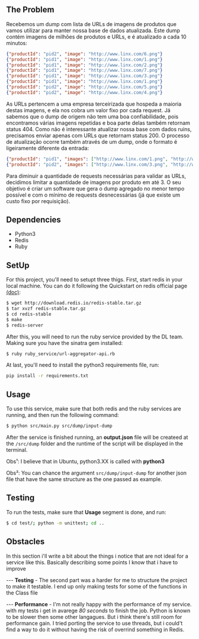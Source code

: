 ## The Problem

Recebemos um dump com lista de URLs de imagens de produtos que vamos utilizar para manter nossa base de dados atualizada.
Este dump contém imagens de milhões de produtos e URLs, e é atualizado a cada 10 minutos:

```json
{"productId": "pid2", "image": "http://www.linx.com/6.png"}
{"productId": "pid1", "image": "http://www.linx.com/1.png"}
{"productId": "pid1", "image": "http://www.linx.com/2.png"}
{"productId": "pid1", "image": "http://www.linx.com/7.png"}
{"productId": "pid1", "image": "http://www.linx.com/3.png"}
{"productId": "pid1", "image": "http://www.linx.com/1.png"}
{"productId": "pid2", "image": "http://www.linx.com/5.png"}
{"productId": "pid2", "image": "http://www.linx.com/4.png"}
```

As URLs pertencem a uma empresa terceirizada que hospeda a maioria destas imagens, e ela nos cobra um valor fixo por cada request.
Já sabemos que o dump de origem não tem uma boa confiabilidade, pois encontramos várias imagens repetidas e boa parte delas também retornam status 404.
Como não é interessante atualizar nossa base com dados ruins, precisamos enviar apenas com URLs que retornam status 200.
O processo de atualização ocorre também através de um dump, onde o formato é ligeiramente diferente da entrada:

```json
{"productId": "pid1", "images": ["http://www.linx.com/1.png", "http://www.linx.com/2.png", "http://www.linx.com/7.png"]}
{"productId": "pid2", "images": ["http://www.linx.com/3.png", "http://www.linx.com/5.png", "http://www.linx.com/6.png"]}
```

Para diminuir a quantidade de requests necessárias para validar as URLs, decidimos limitar a quantidade de imagens por produto em até 3.
O seu objetivo é criar um software que gera o dump agregado no menor tempo possível e com o mínimo de requests desnecessárias (já que existe um custo fixo por requisição).

## Dependencies

- Python3
- Redis
- Ruby

## SetUp 

For this project, you'll need to setupt three thigs. First, start redis in your local machine. You can do it following the Quickstart on redis official page [(doc)](https://redis.io/topics/quickstart): 

```bash
$ wget http://download.redis.io/redis-stable.tar.gz
$ tar xvzf redis-stable.tar.gz
$ cd redis-stable
$ make
$ redis-server
```

After this, you will need to run the ruby service provided by the DL team. Making sure you have the sinatra gem installed:

```bash 
$ ruby ruby_service/url-aggregator-api.rb 
```

At last, you'll need to install the python3 requirements file, run:

```bash
pip install -r requirements.txt
```

## Usage

To use this service, make sure that both redis and the ruby services are running, and then run the following command:

```bash 
$ python src/main.py src/dump/input-dump
```

After the service is finished running, an **output.json** file will be createed at the `/src/dump` folder and the runtime of the script will be displayed in the terminal.

Obs¹: I believe that in Ubuntu, python3.XX is called with **python3** 

Obs²: You can chance the argument `src/dump/input-dump` for another json file that have the same structure as the one passed as example.

## Testing

To run the tests, make sure that **Usage** segment is done, and run:

```bash
$ cd test/; python -m unittest; cd .. 
```

## Obstacles

In this section i'll write a bit about the things i notice that are not ideal for a service like this. Basically describing some points I know that i have to improve

--- **Testing** - The second part was a harder for me to structure the project to make it testable. I end up only making tests for some of the functions in the Class file

--- **Performance** - I'm not really happy with the performance of my service. with my tests i get in avarege *80 seconds* to finish the job. Python is known to be slower then some other langagues. But i think there's still room for performance gain. I tried porting the service to use threads, but i could't find a way to do it without having the risk of overrind something in Redis. 